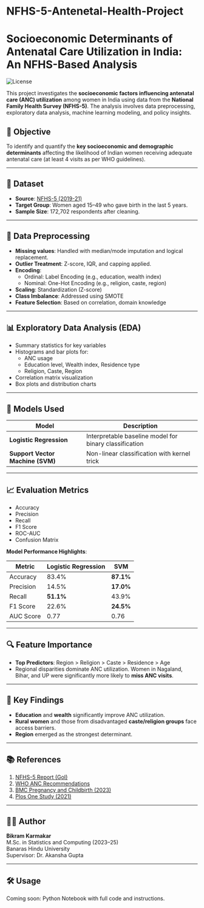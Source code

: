 # NFHS-5-Antenetal-Health-Project
# Socioeconomic Determinants of Antenatal Care Utilization in India: An NFHS-Based Analysis

![License](https://img.shields.io/badge/Status-Completed-brightgreen)

This project investigates the **socioeconomic factors influencing antenatal care (ANC) utilization** among women in India using data from the **National Family Health Survey (NFHS-5)**. The analysis involves data preprocessing, exploratory data analysis, machine learning modeling, and policy insights.

## 📌 Objective

To identify and quantify the **key socioeconomic and demographic determinants** affecting the likelihood of Indian women receiving adequate antenatal care (at least 4 visits as per WHO guidelines).

---

## 📂 Dataset

- **Source**: [NFHS-5 (2019-21)](https://mohfw.gov.in/sites/default/files/NFHS-5_Phase-II_0.pdf)
- **Target Group**: Women aged 15–49 who gave birth in the last 5 years.
- **Sample Size**: 172,702 respondents after cleaning.

---

## 🧹 Data Preprocessing

- **Missing values**: Handled with median/mode imputation and logical replacement.
- **Outlier Treatment**: Z-score, IQR, and capping applied.
- **Encoding**:
  - Ordinal: Label Encoding (e.g., education, wealth index)
  - Nominal: One-Hot Encoding (e.g., religion, caste, region)
- **Scaling**: Standardization (Z-score)
- **Class Imbalance**: Addressed using SMOTE
- **Feature Selection**: Based on correlation, domain knowledge

---

## 📊 Exploratory Data Analysis (EDA)

- Summary statistics for key variables
- Histograms and bar plots for:
  - ANC usage
  - Education level, Wealth index, Residence type
  - Religion, Caste, Region
- Correlation matrix visualization
- Box plots and distribution charts

---

## 🤖 Models Used

| Model               | Description                                                      |
|--------------------|------------------------------------------------------------------|
| **Logistic Regression** | Interpretable baseline model for binary classification        |
| **Support Vector Machine (SVM)** | Non-linear classification with kernel trick                |

---

## 📈 Evaluation Metrics

- Accuracy
- Precision
- Recall
- F1 Score
- ROC-AUC
- Confusion Matrix

**Model Performance Highlights**:

| Metric        | Logistic Regression | SVM        |
|---------------|---------------------|------------|
| Accuracy      | 83.4%               | **87.1%**  |
| Precision     | 14.5%               | **17.0%**  |
| Recall        | **51.1%**           | 43.9%      |
| F1 Score      | 22.6%               | **24.5%**  |
| AUC Score     | 0.77                | 0.76       |

---

## 🔍 Feature Importance

- **Top Predictors**: Region > Religion > Caste > Residence > Age
- Regional disparities dominate ANC utilization. Women in Nagaland, Bihar, and UP were significantly more likely to **miss ANC visits**.

---

## 📌 Key Findings

- **Education** and **wealth** significantly improve ANC utilization.
- **Rural women** and those from disadvantaged **caste/religion groups** face access barriers.
- **Region** emerged as the strongest determinant.

---

## 📚 References

1. [NFHS-5 Report (GoI)](https://mohfw.gov.in/sites/default/files/NFHS-5_Phase-II_0.pdf)  
2. [WHO ANC Recommendations](https://www.who.int/publications/i/item/9789241549912)  
3. [BMC Pregnancy and Childbirth (2023)](https://link.springer.com/article/10.1186/s12884-023-06117-z)  
4. [Plos One Study (2021)](https://journals.plos.org/plosone/article?id=10.1371/journal.pone.0247935)  

---

## 👨‍🎓 Author


**Bikram Karmakar**  
M.Sc. in Statistics and Computing (2023–25)  
Banaras Hindu University  
Supervisor: Dr. Akansha Gupta

---

## 🛠️ Usage

Coming soon: Python Notebook with full code and instructions.

